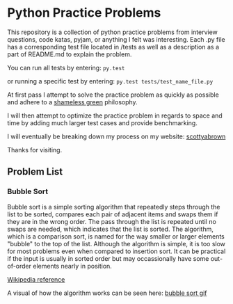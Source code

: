 # Python Practice Problems

This repository is a collection of python practice problems from interview questions, code katas, pyjam, or anything I felt was interesting. Each .py file has a corresponding test file located in /tests as well as a description as a part of README.md to explain the problem.

You can run all tests by entering:
`py.test`

or running a specific test by entering:
`py.test tests/test_name_file.py`

At first pass I attempt to solve the practice problem as quickly as possible and adhere to a [shameless green](https://www.sandimetz.com/99bottles/sample/#_shameless_green) philosophy.

I will then attempt to optimize the practice problem in regards to space and time by adding much larger test cases and provide benchmarking.

I will eventually be breaking down my process on my website: [scottyabrown](http://scottyabrown.com)

Thanks for visiting.

## Problem List

### Bubble Sort

Bubble sort is a simple sorting algorithm that repeatedly steps through the list to be sorted, compares each pair of adjacent items and swaps them if they are in the wrong order. The pass through the list is repeated until no swaps are needed, which indicates that the list is sorted. The algorithm, which is a comparison sort, is named for the way smaller or larger elements "bubble" to the top of the list. Although the algorithm is simple, it is too slow for most problems even when compared to insertion sort. It can be practical if the input is usually in sorted order but may occassionally have some out-of-order elements nearly in position.

[Wikipedia reference](https://en.wikipedia.org/wiki/Bubble_sort)

A visual of how the algorithm works can be seen here: [bubble sort gif](https://en.wikipedia.org/wiki/Bubble_sort#/media/File:Bubble-sort-example-300px.gif)
